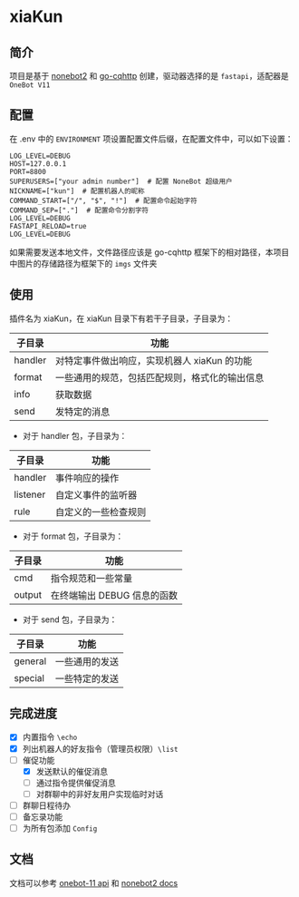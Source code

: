 # xiaKun

## 简介

项目是基于 [nonebot2](https://github.com/nonebot/nonebot2) 和 [go-cqhttp](https://github.com/Mrs4s/go-cqhttp) 创建，驱动器选择的是 `fastapi`，适配器是 `OneBot V11`

## 配置

在 .env 中的 `ENVIRONMENT` 项设置配置文件后缀，在配置文件中，可以如下设置：

```docs
LOG_LEVEL=DEBUG
HOST=127.0.0.1
PORT=8800
SUPERUSERS=["your admin number"]  # 配置 NoneBot 超级用户
NICKNAME=["kun"]  # 配置机器人的昵称
COMMAND_START=["/", "$", "!"]  # 配置命令起始字符
COMMAND_SEP=["."]  # 配置命令分割字符
LOG_LEVEL=DEBUG
FASTAPI_RELOAD=true
LOG_LEVEL=DEBUG
```

如果需要发送本地文件，文件路径应该是 go-cqhttp 框架下的相对路径，本项目中图片的存储路径为框架下的 `imgs` 文件夹

## 使用

插件名为 xiaKun，在 xiaKun 目录下有若干子目录，子目录为：

|子目录|功能|
|-|-|
|handler|对特定事件做出响应，实现机器人 xiaKun 的功能|
|format|一些通用的规范，包括匹配规则，格式化的输出信息|
|info|获取数据|
|send|发特定的消息|

- 对于 handler 包，子目录为：

|子目录|功能|
|-|-|
|handler|事件响应的操作|
|listener|自定义事件的监听器|
|rule|自定义的一些检查规则|

- 对于 format 包，子目录为：

|子目录|功能|
|-|-|
|cmd|指令规范和一些常量|
|output|在终端输出 DEBUG 信息的函数|

- 对于 send 包，子目录为：

|子目录|功能|
|-|-|
|general|一些通用的发送|
|special|一些特定的发送|

## 完成进度

- [x] 内置指令 `\echo`
- [x] 列出机器人的好友指令（管理员权限）`\list`
- [ ] 催促功能
  - [x] 发送默认的催促消息
  - [ ] 通过指令提供催促消息
  - [ ] 对群聊中的非好友用户实现临时对话
- [ ] 群聊日程待办
- [ ] 备忘录功能
- [ ] 为所有包添加 `Config`

## 文档

文档可以参考 [onebot-11 api](https://github.com/botuniverse/onebot-11) 和 [nonebot2 docs](https://v2.nonebot.dev/)
